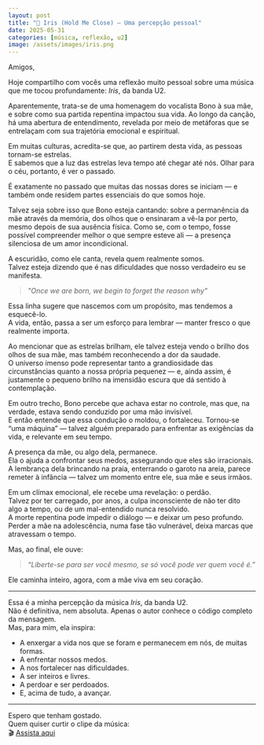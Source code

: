 ```yaml
---
layout: post
title: "🎵 Iris (Hold Me Close) — Uma percepção pessoal"
date: 2025-05-31
categories: [música, reflexão, u2]
image: /assets/images/iris.png
---
```


Amigos,

Hoje compartilho com vocês uma reflexão muito pessoal sobre uma música que me tocou profundamente: *Iris*, da banda U2.

Aparentemente, trata-se de uma homenagem do vocalista Bono à sua mãe, e sobre como sua partida repentina impactou sua vida. Ao longo da canção, há uma abertura de entendimento, revelada por meio de metáforas que se entrelaçam com sua trajetória emocional e espiritual.

Em muitas culturas, acredita-se que, ao partirem desta vida, as pessoas tornam-se estrelas.  
E sabemos que a luz das estrelas leva tempo até chegar até nós. Olhar para o céu, portanto, é ver o passado.

É exatamente no passado que muitas das nossas dores se iniciam — e também onde residem partes essenciais do que somos hoje.

Talvez seja sobre isso que Bono esteja cantando: sobre a permanência da mãe através da memória, dos olhos que o ensinaram a vê-la por perto, mesmo depois de sua ausência física. Como se, com o tempo, fosse possível compreender melhor o que sempre esteve ali — a presença silenciosa de um amor incondicional.

A escuridão, como ele canta, revela quem realmente somos.  
Talvez esteja dizendo que é nas dificuldades que nosso verdadeiro eu se manifesta.

> *"Once we are born, we begin to forget the reason why"*

Essa linha sugere que nascemos com um propósito, mas tendemos a esquecê-lo.  
A vida, então, passa a ser um esforço para lembrar — manter fresco o que realmente importa.

Ao mencionar que as estrelas brilham, ele talvez esteja vendo o brilho dos olhos de sua mãe, mas também reconhecendo a dor da saudade.  
O universo imenso pode representar tanto a grandiosidade das circunstâncias quanto a nossa própria pequenez — e, ainda assim, é justamente o pequeno brilho na imensidão escura que dá sentido à contemplação.

Em outro trecho, Bono percebe que achava estar no controle, mas que, na verdade, estava sendo conduzido por uma mão invisível.  
E então entende que essa condução o moldou, o fortaleceu. Tornou-se “uma máquina” — talvez alguém preparado para enfrentar as exigências da vida, e relevante em seu tempo.

A presença da mãe, ou algo dela, permanece.  
Ela o ajuda a confrontar seus medos, assegurando que eles são irracionais.  
A lembrança dela brincando na praia, enterrando o garoto na areia, parece remeter à infância — talvez um momento entre ele, sua mãe e seus irmãos.

Em um clímax emocional, ele recebe uma revelação: o perdão.  
Talvez por ter carregado, por anos, a culpa inconsciente de não ter dito algo a tempo, ou de um mal-entendido nunca resolvido.  
A morte repentina pode impedir o diálogo — e deixar um peso profundo.  
Perder a mãe na adolescência, numa fase tão vulnerável, deixa marcas que atravessam o tempo.

Mas, ao final, ele ouve:

> *“Liberte-se para ser você mesmo, se só você pode ver quem você é.”*

Ele caminha inteiro, agora, com a mãe viva em seu coração.

---

Essa é a minha percepção da música *Iris*, da banda U2.  
Não é definitiva, nem absoluta. Apenas o autor conhece o código completo da mensagem.  
Mas, para mim, ela inspira:

- A enxergar a vida nos que se foram e permanecem em nós, de muitas formas.  
- A enfrentar nossos medos.  
- A nos fortalecer nas dificuldades.  
- A ser inteiros e livres.  
- A perdoar e ser perdoados.  
- E, acima de tudo, a avançar.

---

Espero que tenham gostado.  
Quem quiser curtir o clipe da música:  
🎬 [Assista aqui](https://www.youtube.com/watch?v=Eg69QqsYoDM)
